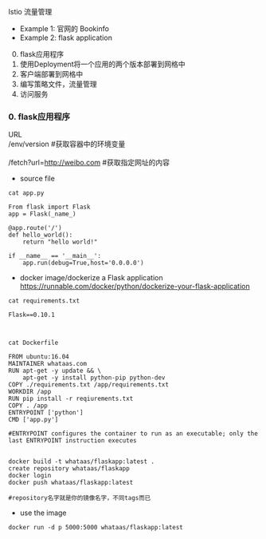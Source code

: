 Istio 流量管理
- Example 1: 官网的 Bookinfo
- Example 2: flask application
0. flask应用程序
1. 使用Deployment将一个应用的两个版本部署到网格中
2. 客户端部署到网格中
3. 编写策略文件，流量管理
4. 访问服务


### 0. flask应用程序
URL <br/>
/env/version   #获取容器中的环境变量<br/><br/>
/fetch?url=http://weibo.com #获取指定网址的内容<br/>

- source file
```
cat app.py

From flask import Flask
app = Flask(_name_)

@app.route('/')
def hello_world():
    return "hello world!"

if __name__ == '__main__':
    app.run(debug=True,host='0.0.0.0')
```

- docker image/dockerize a Flask application
https://runnable.com/docker/python/dockerize-your-flask-application <br/>
```
cat requirements.txt

Flask==0.10.1



cat Dockerfile

FROM ubuntu:16.04
MAINTAINER whataas.com
RUN apt-get -y update && \
    apt-get -y install python-pip python-dev
COPY ./requirements.txt /app/requirements.txt
WORKDIR /app
RUN pip install -r reqiurements.txt
COPY . /app
ENTRYPOINT ['python']
CMD ['app.py']

#ENTRYPOINT configures the container to run as an executable; only the last ENTRYPOINT instruction executes


docker build -t whataas/flaskapp:latest .
create repository whataas/flaskapp
docker login
docker push whataas/flaskapp:latest

#repository名字就是你的镜像名字，不同tags而已
```

- use the image
```
docker run -d p 5000:5000 whataas/flaskapp:latest
```
